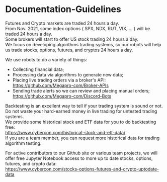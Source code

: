 # Documentation-Guidelines   

Futures and Crypto markets are traded 24 hours a day.  
From Nov. 2021, some index options ( SPX, NDX, RUT, VIX, ... ) will be traded 24 hours a day.  
Some brokers will start to offer US stock trading 24 hours a day.  
We focus on developing algorithms trading systems, so our robots will help us trade stocks, options, futures, and cryptos 24 hours a day.

We use robots to do a variety of things:  
* Collecting financial data;    
* Processing data via algorithms to generate new data;  
* Placing live trading orders via a broker's API:  
https://github.com/Megapro-com/Broker-APIs  
* Sending trade alerts so we can review and placing manual orders;  
https://github.com/Megapro-com/Discord-Bots

Backtesting is an excellent way to tell if your trading system is sound or not.  
Do not waste your hard-earned money in live trading for untested trading systems.  
We provide some historical stock and ETF data for you to do backtesting free:    
https://www.cybercon.com/historical-stock-and-etf-data/  
If you are a team member, you can request more historical data for trading algorithm testing.

For active contributors to our Github site or various team projects, we will offer free Jupyter Notebook access to more up to date stocks, options, futures, and crypto data:  
https://www.cybercon.com/stocks-options-futures-and-crypto-uptodate-data 
